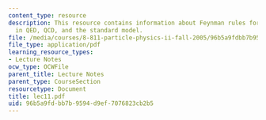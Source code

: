 ```yaml
---
content_type: resource
description: This resource contains information about Feynman rules for tree graphs
  in QED, QCD, and the standard model.
file: /media/courses/8-811-particle-physics-ii-fall-2005/96b5a9fdbb7b9594d9ef7076823cb2b5_lec11.pdf
file_type: application/pdf
learning_resource_types:
- Lecture Notes
ocw_type: OCWFile
parent_title: Lecture Notes
parent_type: CourseSection
resourcetype: Document
title: lec11.pdf
uid: 96b5a9fd-bb7b-9594-d9ef-7076823cb2b5
---
```


